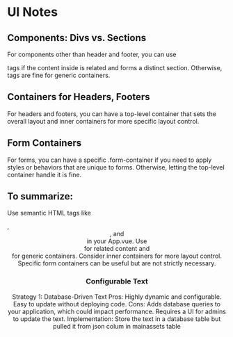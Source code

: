 # UI Notes

## Components: Divs vs. Sections

For components other than header and footer, you can use <section> tags if the content inside is related and forms a distinct section. Otherwise, <div> tags are fine for generic containers.

## Containers for Headers, Footers

For headers and footers, you can have a top-level container that sets the overall layout and inner containers for more specific layout control.

## Form Containers

For forms, you can have a specific .form-container if you need to apply styles or behaviors that are unique to forms. Otherwise, letting the top-level container handle it is fine.

## To summarize:

Use semantic HTML tags like <main>, <header>, and <footer> in your App.vue.
Use <section> for related content and <div> for generic containers.
Consider inner containers for more layout control.
Specific form containers can be useful but are not strictly necessary.

# Configurable Text

Strategy 1: Database-Driven Text
Pros:
Highly dynamic and configurable.
Easy to update without deploying code.
Cons:
Adds database queries to your application, which could impact performance.
Requires a UI for admins to update the text.
Implementation: Store the text in a database table but pulled it from json colum in mainassets table
